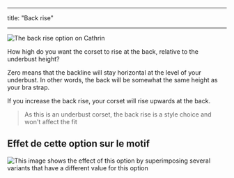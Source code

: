 - - -
title: "Back rise"
- - -

![The back rise option on Cathrin](./backrise.svg)

How high do you want the corset to rise at the back, relative to the underbust height?

Zero means that the backline will stay horizontal at the level of your underbust. In other words, the back will be somewhat the same height as your bra strap.

If you increase the back rise, your corset will rise upwards at the back.

> As this is an underbust corset, the back rise is a style choice and won't affect the fit

## Effet de cette option sur le motif

![This image shows the effect of this option by superimposing several variants that have a different value for this option](cathrin_backrise_sample.svg "Effect of this option on the pattern")

